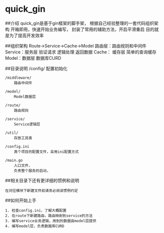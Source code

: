# quick_gin

##介绍
    quick_gin是基于gin框架的脚手架，
    根据自己经验整理的一套代码组织架构
    开箱即用，快速开始业务编写，
    封装了常用的辅助方法，开启平滑重启
    目的就是为了提高开发效率
    
##组织架构
    Route->Service->Cache->Model
    路由层：路由规则和中间件
    Service：服务层 验证请求 逻辑处理 返回数据
    Cache： 缓存层 简单的查询缓存
    Model：数据层 数据库CURD
    
##目录说明
    /config/
        配置初始化
    
    /middleware/
        路由中间件
    
    /model/
        Model数据层
        
    /route/
        路由规则
        
    /service/
        Service逻辑层
        
    /util/
        存放工具类
        
    /config.ini
        真个项目的配置文件，采用ini配置方式
        
    /main.go
        入口文件，
        负责整个服务的启动，
        
##相关目录下还有更详细的惯例和说明

    在对应模块下新建文件前请务必阅读惯例约定

##如何开始上手
    
    1. 检查config.ini，了解大概配置
    2. 在route下新建路由，路由映射到service的方法
    3. 编写service业务逻辑，用到的数据由model层提供
    4. 编写model层，负责数据库CURD
    


    